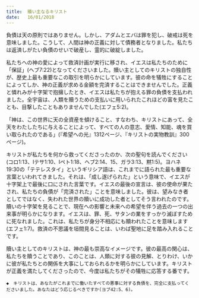 ```yaml
---
title:  贖い主なるキリスト
date:   16/01/2018
---
```


負債は天の原則ではありません。しかし、アダムとエバは罪を犯し、破戒は死を意味しました。こうして、人間は神の正義に対して債務者となりました。私たちは返済しがたい負債のせいで破産し、霊的に破綻しました。

私たちへの神の愛によって救済計画が実行に移され、イエスは私たちのために「保証」(ヘブ7:22)となってくださいました。贖い主としてのキリストの独自性が、歴史上最も重要なこの取引を明らかにしています。彼の命を犠牲にすることによってしか、神の正義が求める金額を完済することはできませんでした。正義と憐れみが十字架で抱擁したとき、イエスは私たちが抱える罪の負債を支払われました。全宇宙は、人類を贖うための支払いに用いられたこれほどの富を見たことも、目撃したこともありませんでした(エフェ5:2)。

「神は、この世界に天の全資産を傾けること、すなわち、キリストにあって、全天をわたしたちに与えることによって、すべての人の意志、愛情、知能、魂を買い取られたのである」(『希望への光』1312ページ、『キリストの実物教訓』300ページ)。

キリストが私たちを何から救ってくださったのか、次の聖句を読んでください(コロ1:13、Iテサ1:10、Iペト1:18、ヘブ2:14、15、ガラ3:13、黙1:5)。ヨハネ19:30の「テテレスタイ」というギリシア語は、これまでに語られた最も重要な言葉といわれてきました。それは、「成し遂げられた」という意味で、イエスが十字架上で最後に口にされた言葉です。イエスの最後の宣言は、彼の使命が果たされ、私たちの負債が「完済された」ことを意味しました。彼は、望みなき者としてではなく、失われた世界の贖いに成功した者としてそう言われたのです。贖いの十字架を見ることで、現在への影響と未来への希望を伴う過去の一つの出来事が明らかになります。イエスは、罪、死、サタンの業をすっかり滅ぼすために死なれました。これは、私たちが身分不相応にも贖われたことを意味します(エフェ1:7)。救済の不思議を垣間見ることは、いわば聖地に足を踏み入れることです。

贖い主としてのキリストは、神の最も崇高なイメージです。彼の最高の関心は、私たちを贖うことであり、このことは、人類に対する彼の見解、とりわけ、いかに彼が私たちとの関係を大事にしておられるかを明らかにしています。キリストが正義を満たしてくださったので、今度は私たちがその犠牲に応答する番です。

`◆　キリストは、あなたがこれまでに働いたすべての悪事に対する負債を、完全に支払ってくださいました。あなたはどう応じるべきですか(ヨブ42:5、6)。`
